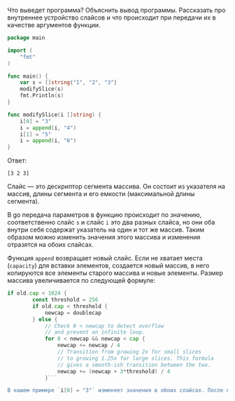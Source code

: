 Что выведет программа? Объяснить вывод программы. Рассказать про внутреннее устройство слайсов и что происходит при передачи их в качестве аргументов функции.

```go
package main

import (
	"fmt"
)

func main() {
	var s = []string{"1", "2", "3"}
	modifySlice(s)
	fmt.Println(s)
}

func modifySlice(i []string) {
	i[0] = "3"
	i = append(i, "4")
	i[1] = "5"
	i = append(i, "6")
}
```

Ответ:
```
[3 2 3]
```

Слайс — это дескриптор сегмента массива. Он состоит из указателя на массив, длины сегмента и его емкости (максимальной длины сегмента).

В go передача параметров в функцию происходит по значению, соответственно слайс `s` и слайс `i` это два разных слайса, но они оба внутри себя содержат  указатель на один и тот же массив. Таким образом можно изменить значения этого массива и изменения отразятся на обоих слайсах. 

Функция `append` возвращает новый слайс. Если не хватает места (`capacity`) для вставки элементов, создается новый массив, в него копируются все элементы старого массива и новые элементы. Размер массива увеличивается по следующей формуле:

```go
if old.cap < 1024 {
		const threshold = 256
		if old.cap < threshold {
			newcap = doublecap
		} else {
			// Check 0 < newcap to detect overflow
			// and prevent an infinite loop.
			for 0 < newcap && newcap < cap {
				newcap += newcap / 4
				// Transition from growing 2x for small slices
				// to growing 1.25x for large slices. This formula
				// gives a smooth-ish transition between the two.
				newcap += (newcap + 3*threshold) / 4
			}```

В нашем примере `i[0] = "3"` изменяет значения в обоих слайсах. После первого append произошло выделение нового массива, и теперь переменные `s` и `i` указывают на разные массивы, и `i[1] = "5"` уже не изменит `s`.